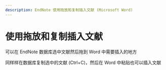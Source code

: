 ```yaml
---
description: EndNote 使用拖放和复制插入文献 (Microsoft Word)
---
```


# 使用拖放和复制插入文献

可以在 EndNote 数据库选中文献然后拖到 Word 中需要插入的地方

同样样在数据库复制选中的文献 \(Ctrl+C\)，然后在 Word 中粘贴也可以插入文献

